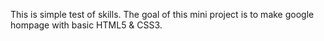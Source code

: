 This is simple test of skills. 
The goal of this mini project is to make google hompage with basic HTML5 & CSS3.

